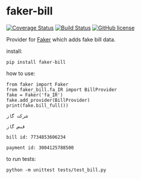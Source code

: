 # faker-bill

[![Coverage Status](https://coveralls.io/repos/github/abtinmo/faker_bill/badge.svg?branch=master)](https://coveralls.io/github/abtinmo/faker_bill?branch=master)
[![Build Status](https://travis-ci.org/joke2k/faker.svg?branch=master)](https://travis-ci.org/joke2k/faker)
[![GitHub license](https://img.shields.io/github/license/abtinmo/faker_bill)](https://github.com/abtinmo/faker_bill/blob/master/LICENSE)

Provider for [Faker](https://faker.readthedocs.io/) which adds fake bill data.



install:

	pip install faker-bill

  
how to use:

	from faker import Faker
	from faker_bill.fa_IR import BillProvider
	fake = Faker('fa_IR')
	fake.add_provider(BillProvider)
	print(fake.bill_full())
		
	شرکت گاز

	قبض گاز

	bill id: 7734853606234

	payment id: 3004125788500

  
to run tests:

	python -m unittest tests/test_bill.py
